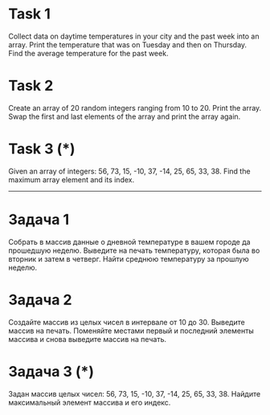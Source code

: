 
# Task 1
Collect data on daytime temperatures in your city and the past week into an array.
Print the temperature that was on Tuesday and then on Thursday.
Find the average temperature for the past week.

# Task 2
Create an array of 20 random integers ranging from 10 to 20.
Print the array.
Swap the first and last elements of the array and print the array again.

# Task 3 (*)
Given an array of integers: 56, 73, 15, -10, 37, -14, 25, 65, 33, 38.
Find the maximum array element and its index.

_____________________________

# Задача 1
Собрать в массив данные о дневной температуре в вашем городе да прошедшую неделю.
Выведите на печать температуру, которая была во вторник и затем в четверг.
Найти среднюю температуру за прошлую неделю.

# Задача 2
Создайте массив из целых чисел в интервале от 10 до 30.
Выведите массив на печать.
Поменяйте местами первый и последний элементы массива и снова выведите массив на печать.

# Задача 3 (*)
Задан массив целых чисел: 56, 73, 15, -10, 37, -14, 25, 65, 33, 38.
Найдите максимальный элемент массива и его индекс.




